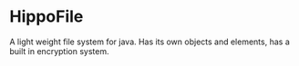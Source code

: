 # HippoFile
A light weight file system for java. Has its own objects and elements, has a built in encryption system.
